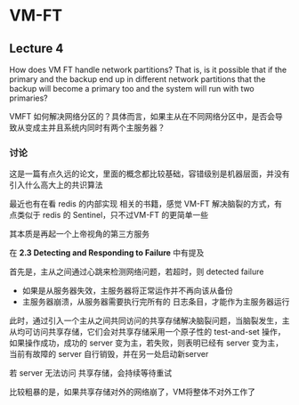 # VM-FT

## Lecture 4

How does VM FT handle network partitions? That is, is it possible that if the primary and the backup end up in different network partitions that the backup will become a primary too and the system will run with two primaries?

VMFT 如何解决网络分区的？具体而言，如果主从在不同网络分区中，是否会导致从变成主并且系统内同时有两个主服务器？

### 讨论

这是一篇有点久远的论文，里面的概念都比较基础，容错级别是机器层面，并没有引入什么高大上的共识算法

最近也有在看 redis 的内部实现 相关的书籍，感觉 VM-FT 解决脑裂的方式，有点类似于 redis 的 Sentinel，只不过VM-FT 的更简单一些

其本质是再起一个上帝视角的第三方服务

在 **2.3 Detecting and Responding to Failure** 中有提及

首先是，主从之间通过心跳来检测网络问题，若超时，则 detected failure

- 如果是从服务器失效，主服务器将正常运作并不再向该从备份
- 主服务器崩溃，从服务器需要执行完所有的 日志条目，才能作为主服务器运行

此时，通过引入一个主从之间共同访问的共享存储解决脑裂问题，当脑裂发生，主从均可访问共享存储，它们会对共享存储采用一个原子性的 test-and-set 操作，如果操作成功，成功的 server 变为主，若失败，则表明已经有 server 变为主，当前有故障的 server 自行销毁，并在另一处启动新server

若 server 无法访问 共享存储，会持续等待重试

比较粗暴的是，如果共享存储对外的网络崩了，VM将整体不对外工作了

